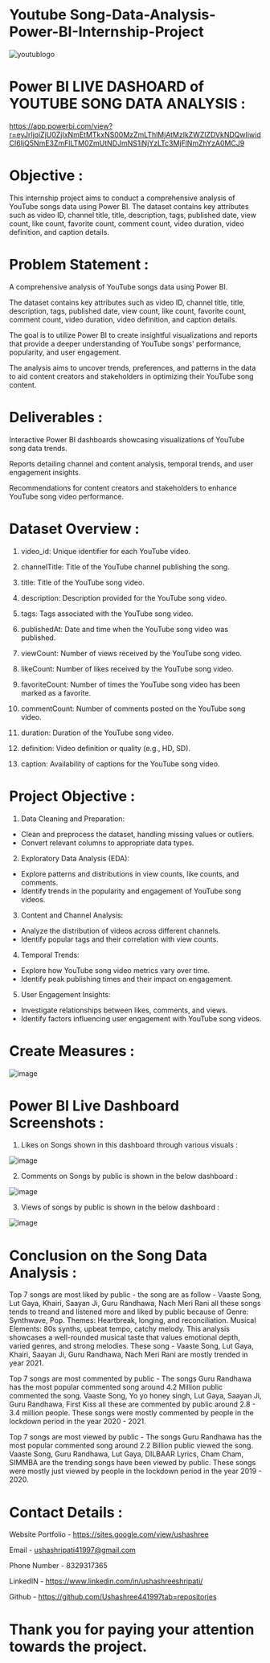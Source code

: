 # Youtube Song-Data-Analysis-Power-BI-Internship-Project 
![youtublogo](https://github.com/Ushashree441997/Song-Data-Analysis-Power-BI-Internship-Project/assets/69711495/b443cb75-ebef-4fda-83ac-4f5094dcc88f)

# Power BI LIVE DASHOARD of YOUTUBE SONG DATA ANALYSIS :
https://app.powerbi.com/view?r=eyJrIjoiZjU0ZjIxNmEtMTkxNS00MzZmLThlMjAtMzlkZWZlZDVkNDQwIiwidCI6IjQ5NmE3ZmFlLTM0ZmUtNDJmNS1iNjYzLTc3MjFlNmZhYzA0MCJ9


# Objective :
This internship project aims to conduct a comprehensive analysis of YouTube songs data using Power BI. The dataset contains key attributes such as video ID, channel title, title, description, tags, published date, view count, like count, favorite count, comment count, video duration, video definition, and caption details. 

# Problem Statement :
A comprehensive analysis of YouTube songs data using Power BI. 

The dataset contains key attributes such as video ID, channel title, title, description, tags, published date, view count, like count, favorite count, comment count, video duration, video definition, and caption details. 

The goal is to utilize Power BI to create insightful visualizations and reports that provide a deeper understanding of YouTube songs' performance, popularity, and user engagement. 

The analysis aims to uncover trends, preferences, and patterns in the data to aid content creators and stakeholders in optimizing their YouTube song content. 

# Deliverables :

Interactive Power BI dashboards showcasing visualizations of YouTube song data trends. 

Reports detailing channel and content analysis, temporal trends, and user engagement insights.  

Recommendations for content creators and stakeholders to enhance YouTube song video performance.

# Dataset Overview :

1. video_id: Unique identifier for each YouTube video.
     
2. channelTitle: Title of the YouTube channel publishing the song.
   
3. title: Title of the YouTube song video.
   
4. description: Description provided for the YouTube song video.
   
5. tags: Tags associated with the YouTube song video.
    
6. publishedAt: Date and time when the YouTube song video was published.
    
7. viewCount: Number of views received by the YouTube song video.
    
8. likeCount: Number of likes received by the YouTube song video. 

9. favoriteCount: Number of times the YouTube song video has been marked as a favorite.
    
10. commentCount: Number of comments posted on the YouTube song video. 

11. duration: Duration of the YouTube song video. 

12. definition: Video definition or quality (e.g., HD, SD). 

13. caption: Availability of captions for the YouTube song video. 

# Project Objective :

1. Data Cleaning and Preparation: 
- Clean and preprocess the dataset, handling missing values or outliers. 
- Convert relevant columns to appropriate data types. 

2. Exploratory Data Analysis (EDA): 
- Explore patterns and distributions in view counts, like counts, and comments. 
- Identify trends in the popularity and engagement of YouTube song videos. 

3. Content and Channel Analysis: 
- Analyze the distribution of videos across different channels.
- Identify popular tags and their correlation with view counts.

4. Temporal Trends: 
- Explore how YouTube song video metrics vary over time. 
- Identify peak publishing times and their impact on engagement. 

5. User Engagement Insights: 
- Investigate relationships between likes, comments, and views. 
- Identify factors influencing user engagement with YouTube song videos.

# Create Measures :

![image](https://github.com/Ushashree441997/Song-Data-Analysis-Power-BI-Internship-Project/assets/69711495/50ef4494-c8c5-4391-9c88-1cf8af31377e)

# Power BI Live Dashboard Screenshots :

1. Likes on Songs shown in this dashboard through various visuals :

![image](https://github.com/Ushashree441997/Song-Data-Analysis-Power-BI-Internship-Project/assets/69711495/5774f05a-dc2c-4e26-96e4-8c390d99a5e5)

2. Comments on Songs by public is shown in the below dashboard :

![image](https://github.com/Ushashree441997/Song-Data-Analysis-Power-BI-Internship-Project/assets/69711495/5db077d9-3292-46b4-92e7-c2574a41aea0)

3. Views of songs by public is shown in the below dashboard :

![image](https://github.com/Ushashree441997/Song-Data-Analysis-Power-BI-Internship-Project/assets/69711495/cdb47c5c-33ef-4769-b52d-9554b07483db)

# Conclusion on the Song Data Analysis :

Top 7 songs are most liked by public - the song are as follow - Vaaste Song, Lut Gaya, Khairi, Saayan Ji, Guru Randhawa, Nach Meri Rani all these songs tends to treand and listened more and liked by public because of Genre: Synthwave, Pop. Themes: Heartbreak, longing, and reconciliation. Musical Elements: 80s synths, upbeat tempo, catchy melody. This analysis showcases a well-rounded musical taste that values emotional depth, varied genres, and strong melodies.
These song - Vaaste Song, Lut Gaya, Khairi, Saayan Ji, Guru Randhawa, Nach Meri Rani are mostly trended in year 2021. 

Top 7 songs are most commented by public - The songs Guru Randhawa has the most popular commented song around 4.2 Million public commented the song. Vaaste Song, Yo yo honey singh, Lut Gaya, Saayan Ji, Guru Randhawa, First Kiss  all these are commented by public around 2.8 - 3.4 million people.
These songs were mostly commented by people in the lockdown period in the year 2020 - 2021.

Top 7 songs are most viewed by public -  The songs Guru Randhawa has the most popular commented song around 2.2 Billion public viewed the song. Vaaste Song, Guru Randhawa, Lut Gaya, DILBAAR Lyrics, Cham Cham, SIMMBA are the trending songs have been  viewed by public.
These songs were mostly just viewed by people in the lockdown period in the year 2019 - 2020. 


# Contact Details :

Website Portfolio -
https://sites.google.com/view/ushashree 

Email - 
ushashripati41997@gmail.com

Phone Number - 
8329317365

LinkedIN - 
https://www.linkedin.com/in/ushashreeshripati/

Github - 
https://github.com/Ushashree441997tab=repositories

# Thank you for paying your attention towards the project.
